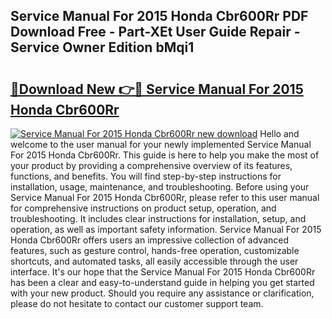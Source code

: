 ## Service Manual For 2015 Honda Cbr600Rr PDF Download Free - Part-XEt User Guide Repair - Service Owner Edition bMqi1

# <h2><a href="http://bc63061.oget.top/?id=Service+Manual+For+2015+Honda+Cbr600Rr">🔗Download New 👉🔴 Service Manual For 2015 Honda Cbr600Rr</a></h2>

[![Service Manual For 2015 Honda Cbr600Rr new download](https://i.imgur.com/5g1atiW.png)](http://bc63061.oget.top/?id=Service+Manual+For+2015+Honda+Cbr600Rr)
Hello and welcome to the user manual for your newly implemented Service Manual For 2015 Honda Cbr600Rr. This guide is here to help you make the most of your product by providing a comprehensive overview of its features, functions, and benefits. You will find step-by-step instructions for installation, usage, maintenance, and troubleshooting. Before using your Service Manual For 2015 Honda Cbr600Rr, please refer to this user manual for comprehensive instructions on product setup, operation, and troubleshooting. It includes clear instructions for installation, setup, and operation, as well as important safety information. Service Manual For 2015 Honda Cbr600Rr offers users an impressive collection of advanced features, such as gesture control, hands-free operation, customizable shortcuts, and automated tasks, all easily accessible through the user interface. It's our hope that the Service Manual For 2015 Honda Cbr600Rr has been a clear and easy-to-understand guide in helping you get started with your new product. Should you require any assistance or clarification, please do not hesitate to contact our customer support team.
